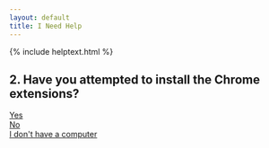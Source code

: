 ```yaml
---
layout: default
title: I Need Help
---
```


{% include helptext.html %}

## 2. Have you attempted to install the Chrome extensions?

<div class="row">
  <div class="col mx-auto"><a class="btn btn-primary btn-lg" href="/help-3">Yes</a></div>
  <div class="col mx-auto"><a class="btn btn-primary btn-lg" href="/video">No</a></div>
  <div class="col mx-auto"><a class="btn btn-primary btn-lg" href="/help-5">I don't have a computer</a></div>
</div>
